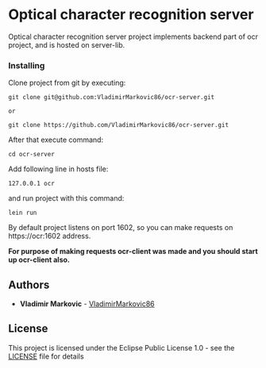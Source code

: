 # Optical character recognition server

Optical character recognition server project implements backend part of ocr project, and is hosted on server-lib.

### Installing

Clone project from git by executing:

```
git clone git@github.com:VladimirMarkovic86/ocr-server.git

or

git clone https://github.com/VladimirMarkovic86/ocr-server.git
```

After that execute command:

```
cd ocr-server
```

Add following line in hosts file:

```
127.0.0.1 ocr
```

and run project with this command:

```
lein run
```

By default project listens on port 1602, so you can make requests on https://ocr:1602 address.

**For purpose of making requests ocr-client was made and you should start up ocr-client also.**

## Authors

* **Vladimir Markovic** - [VladimirMarkovic86](https://github.com/VladimirMarkovic86)

## License

This project is licensed under the Eclipse Public License 1.0 - see the [LICENSE](LICENSE) file for details

